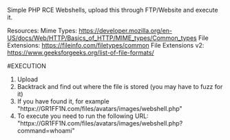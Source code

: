 Simple PHP RCE Webshells, upload this through FTP/Website and execute it.

Resources: 
Mime Types: https://developer.mozilla.org/en-US/docs/Web/HTTP/Basics_of_HTTP/MIME_types/Common_types
File Extensions: https://fileinfo.com/filetypes/common
File Extensions v2: https://www.geeksforgeeks.org/list-of-file-formats/


#EXECUTION
1. Upload
2. Backtrack and find out where the file is stored (you may have to fuzz for it)
3. If you have found it, for example "httpx://GR1FF1N.com/files/avatars/images/webshell.php"
4. To execute you need to run the following URL: "httpx://GR1FF1N.com/files/avatars/images/webshell.php?command=whoami"
